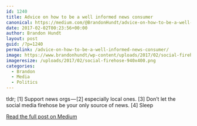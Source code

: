 ```yaml
---
id: 1240
title: Advice on how to be a well informed news consumer
canonical: https://medium.com/@BrandonHundt/advice-on-how-to-be-a-well-informed-news-consumer-96eeb55f49d9#.tu8nejhqv
date: 2017-02-02T00:23:56+00:00
author: Brandon Hundt
layout: post
guid: /?p=1240
permalink: /advice-on-how-to-be-a-well-informed-news-consumer/
image: https://www.brandonhundt/wp-content/uploads/2017/02/social-firehose-940x400.png
imageresize: /uploads/2017/02/social-firehose-940x400.png
categories:
  - Brandon
  - Media
  - Politics
---
```

tldr; [1] Support news orgs — [2] especially local ones. [3] Don’t let the social media firehose be your only source of news. [4] Sleep
<!--more-->

[Read the full post on Medium](https://medium.com/@BrandonHundt/advice-on-how-to-be-a-well-informed-news-consumer-96eeb55f49d9#.tu8nejhqv)
